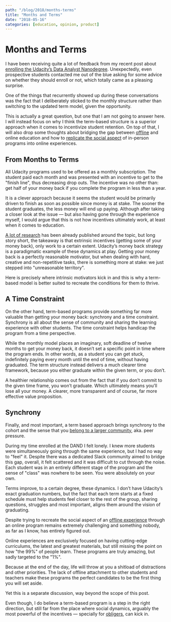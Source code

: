 ```yaml
---
path: "/blog/2018/months-terms"
title: "Months and Terms"
date: "2018-05-16"
categories: [education, opinion, product]
---
```


# Months and Terms
I have been receiving quite a lot of feedback from my recent post about [enrolling the Udacity’s Data Analyst Nanodegree](https://collado.io/blog/2018/udacity-dand). Unexpectedly, even prospective students contacted me out of the blue asking for some advice on whether they should enroll or not, which totally came as a pleasing surprise.

One of the things that recurrently showed up during these conversations was the fact that I deliberately sticked to the monthly structure rather than switching to the updated term model, given the opportunity.

This is actually a great question, but one that I am not going to answer here. I will instead focus on why I think the term-based structure is a superior approach when it comes to incentivize student retention. On top of that, I will also drop some thoughts about bridging the gap between [offline](https://collado.squarespace.com/blog/2016/3/30/the-ironhack-experience) and online education and how to [replicate the social aspect](https://collado.io/blog/2017/alignment) of in-person programs into online experiences.


## From Months to Terms
All Udacity programs used to be offered as a monthly subscription. The student paid each month and was presented with an incentive to get to the "finish line", thus decreasing drop outs. The incentive was no other than: get half of your money back if you complete the program in less than a year.

It is a clever approach because it seems the student would be primarily driven to finish as soon as possible since money is at stake. The sooner the student graduates, the less money will end up paying. Although after taking a closer look at the issue — but also having gone through the experience myself, I would argue that this is not how incentives ultimately work, at least when it comes to education.

[A lot of research](https://en.wikipedia.org/wiki/Candle_problem) has been already published around the topic, but long story short, the takeaway is that extrinsic incentives (getting some of your money back), only work to a certain extent. Udacity’s money back strategy is a paradigmatic example of these dynamics at play. Getting your money back is a perfectly reasonable motivator, but when dealing with hard, creative and non-repetitive tasks, there is something more at stake: we just stepped into "unreasonable territory".

Here is precisely where intrinsic motivators kick in and this is why a term-based model is better suited to recreate the conditions for them to thrive.


##  A Time Constraint
On the other hand, term-based programs provide something far more valuable than getting your money back: synchrony and a time constraint. Synchrony is all about the sense of community and sharing the learning experience with other students. The time constraint helps handicap the program from a time perspective.

While the monthly model places an imaginary, soft deadline of twelve months to get your money back, it doesn’t set a specific point in time where the program ends. In other words, as a student you can get stuck, indefinitely paying every month until the end of time, without having graduated. The term structure instead delivers a much clearer time framework, because you either graduate within the given term, or you don’t.

A healthier relationship comes out from the fact that if you don’t commit to the given time frame, you won’t graduate. Which ultimately means you’ll lose all your money. A clearer, more transparent and of course, far more effective value proposition.


## Synchrony
Finally, and most important, a term based approach brings synchrony to the cohort and the sense that you [belong to a larger community](https://collado.io/blog/2017/community), aka. peer pressure.

During my time enrolled at the DAND I felt lonely. I knew more students were simultaneously going through the same experience, but I had no way to "feel" it. Despite there was a dedicated Slack community aimed to bridge this gap, overall, it felt scattered and it was difficult to cut through the noise. Each student was in an entirely different stage of the program and the sense of "class" was nowhere to be seen. You were absolutely on your own.

Terms improve, to a certain degree, these dynamics. I don’t have Udacity’s exact graduation numbers, but the fact that each term starts at a fixed schedule must help students feel closer to the rest of the group, sharing questions, struggles and most important, aligns them around the vision of graduating.

Despite trying to recreate the social aspect of an [offline experience](https://collado.io/blog/2017/alignment) through an online program remains extremely challenging and something nobody, as far as I know, has entirely figured out.

Online experiences are exclusively focused on having cutting-edge curriculums, the latest and greatest materials, but still missing the point on how "the 99%" of people learn. These programs are truly amazing, but sadly targeted to the "1%".

Because at the end of the day, life will throw at you a shitload of distractions and other priorities. The lack of offline attachment to other students and teachers make these programs the perfect candidates to be the first thing you will set aside.

Yet this is a separate discussion, way beyond the scope of this post.

Even though, I do believe a term-based program is a step in the right direction, but still far from the place where social dynamics, arguably the most powerful of the incentives — specially for [obligers](https://www.surveygizmo.com/s3/4232520/gretchenrubinfourtendenciesquiz), can kick in.
